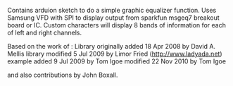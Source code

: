 Contains arduion sketch to do a simple graphic equalizer function. 
Uses Samsung VFD with SPI to display output from sparkfun msgeq7 breakout board or IC.  Custom characters will display 8 bands of information for each of left 
and right channels.

Based on the work of :
Library originally added 18 Apr 2008
 by David A. Mellis
 library modified 5 Jul 2009
 by Limor Fried (http://www.ladyada.net)
 example added 9 Jul 2009
 by Tom Igoe
 modified 22 Nov 2010
 by Tom Igoe
 
and also contributions by John Boxall.

